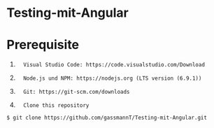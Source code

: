 # Testing-mit-Angular

# Prerequisite
1.       Visual Studio Code: https://code.visualstudio.com/Download
2.       Node.js und NPM: https://nodejs.org (LTS version (6.9.1))
3.       Git: https://git-scm.com/downloads 
4.       Clone this repository

```
$ git clone https://github.com/gassmannT/Testing-mit-Angular.git
```